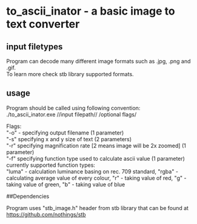 # to_ascii_inator - a basic image to text converter

## input filetypes
Program can decode many different image formats such as .jpg, .png and .gif.  
To learn more check stb library supported formats.

## usage
Program should be called using following convention:  
./to_ascii_inator.exe //input filepath// /optional flags/

Flags:  
"-o" - specifying output filename (1 parameter)  
"-s" specifying x and y size of text (2 parameters)  
"-r" specifying magnification rate [2 means image will be 2x zoomed] (1 parameter)  
"-f" specifying function type used to calculate ascii value (1 parameter)  
currently supported function types:  
"luma" - calculation luminance basing on rec. 709 standard, "rgba" - calculating average value of every colour, "r" - taking value of red, "g" - taking value of green, "b" - taking value of blue


##Dependencies

Program uses "stb_image.h" header from stb library that can be found at https://github.com/nothings/stb